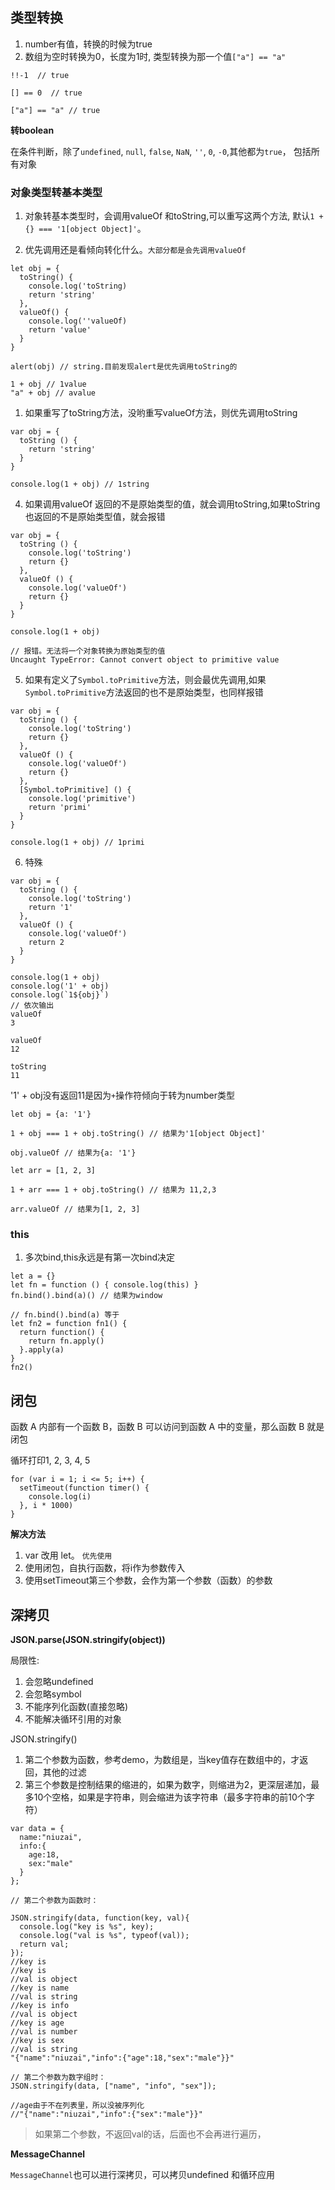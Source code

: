 ## 类型转换

1. number有值，转换的时候为true
2. 数组为空时转换为0，长度为1时, 类型转换为那一个值`["a"] == "a"`
```
!!-1  // true

[] == 0  // true

["a"] == "a" // true
```

**转boolean**

在条件判断，除了`undefined`, `null`, `false`, `NaN`, `''`, `0`, `-0`,其他都为`true`， 包括所有对象

### 对象类型转基本类型

1. 对象转基本类型时，会调用valueOf 和toString,可以重写这两个方法, 默认`1 + {} === '1[object Object]'`。

2. 优先调用还是看倾向转化什么。`大部分都是会先调用valueOf`
```
let obj = {
  toString() {
    console.log('toString)
    return 'string'
  },
  valueOf() {
    console.log(''valueOf)
    return 'value'
  }
}

alert(obj) // string.目前发现alert是优先调用toString的

1 + obj // 1value
"a" + obj // avalue
```
1. 如果重写了toString方法，没哟重写valueOf方法，则优先调用toString
```
var obj = {
  toString () {
    return 'string'
  }
}

console.log(1 + obj) // 1string
```

4. 如果调用valueOf 返回的不是原始类型的值，就会调用toString,如果toString也返回的不是原始类型值，就会报错
```
var obj = {
  toString () {
    console.log('toString')
    return {}
  },
  valueOf () {
    console.log('valueOf')
    return {}
  }
}

console.log(1 + obj)

// 报错。无法将一个对象转换为原始类型的值
Uncaught TypeError: Cannot convert object to primitive value
```

5. 如果有定义了`Symbol.toPrimitive`方法，则会最优先调用,如果`Symbol.toPrimitive`方法返回的也不是原始类型，也同样报错

```
var obj = {
  toString () {
    console.log('toString')
    return {}
  },
  valueOf () {
    console.log('valueOf')
    return {}
  },
  [Symbol.toPrimitive] () {
    console.log('primitive')
    return 'primi'
  }
}

console.log(1 + obj) // 1primi
```

6. 特殊

```
var obj = {
  toString () {
    console.log('toString')
    return '1'
  },
  valueOf () {
    console.log('valueOf')
    return 2
  }
}

console.log(1 + obj)
console.log('1' + obj)
console.log(`1${obj}`)
// 依次输出
valueOf
3

valueOf
12

toString
11
```

'1' + obj没有返回11是因为`+`操作符倾向于转为number类型

```
let obj = {a: '1'}

1 + obj === 1 + obj.toString() // 结果为'1[object Object]'

obj.valueOf // 结果为{a: '1'}

let arr = [1, 2, 3]

1 + arr === 1 + obj.toString() // 结果为 11,2,3

arr.valueOf // 结果为[1, 2, 3]
```

### this

1. 多次bind,this永远是有第一次bind决定
```
let a = {}
let fn = function () { console.log(this) }
fn.bind().bind(a)() // 结果为window
```

```
// fn.bind().bind(a) 等于
let fn2 = function fn1() {
  return function() {
    return fn.apply()
  }.apply(a)
}
fn2()
```

## 闭包

函数 A 内部有一个函数 B，函数 B 可以访问到函数 A 中的变量，那么函数 B 就是闭包

循环打印1, 2, 3, 4, 5
```
for (var i = 1; i <= 5; i++) {
  setTimeout(function timer() {
    console.log(i)
  }, i * 1000)
}
```
**解决方法**
1. var 改用 let。 `优先使用`
2. 使用闭包，自执行函数，将i作为参数传入
3. 使用setTimeout第三个参数，会作为第一个参数（函数）的参数

## 深拷贝

**JSON.parse(JSON.stringify(object))**

局限性:

  1. 会忽略undefined
  2. 会忽略symbol
  3. 不能序列化函数(直接忽略)
  4. 不能解决循环引用的对象

JSON.stringify()

1. 第二个参数为函数，参考demo，为数组是，当key值存在数组中的，才返回，其他的过滤
2. 第三个参数是控制结果的缩进的，如果为数字，则缩进为2，更深层递加，最多10个空格，如果是字符串，则会缩进为该字符串（最多字符串的前10个字符）
```
var data = {
  name:"niuzai",
  info:{
    age:18,
    sex:"male"
  }
};

// 第二个参数为函数时：

JSON.stringify(data, function(key, val){
  console.log("key is %s", key);
  console.log("val is %s", typeof(val));
  return val;
});
//key is
//key is
//val is object
//key is name
//val is string
//key is info
//val is object
//key is age
//val is number
//key is sex
//val is string
"{"name":"niuzai","info":{"age":18,"sex":"male"}}"

// 第二个参数为数字组时：
JSON.stringify(data, ["name", "info", "sex"]);

//age由于不在列表里，所以没被序列化
//"{"name":"niuzai","info":{"sex":"male"}}"
```
> 如果第二个参数，不返回val的话，后面也不会再进行遍历，

**MessageChannel**

`MessageChannel`也可以进行深拷贝，可以拷贝undefined 和循环应用
